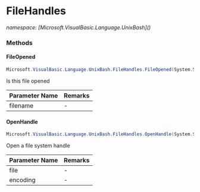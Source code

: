 ﻿# FileHandles
_namespace: [Microsoft.VisualBasic.Language.UnixBash](<a href="#" onClick="load('/docs/Microsoft.VisualBasic.Language.UnixBash/index.md')"></a>)_





### Methods

#### FileOpened
```csharp
Microsoft.VisualBasic.Language.UnixBash.FileHandles.FileOpened(System.String)
```
Is this file opened

|Parameter Name|Remarks|
|--------------|-------|
|filename|-|


#### OpenHandle
```csharp
Microsoft.VisualBasic.Language.UnixBash.FileHandles.OpenHandle(System.String,Microsoft.VisualBasic.Text.Encodings)
```
Open a file system handle

|Parameter Name|Remarks|
|--------------|-------|
|file|-|
|encoding|-|



